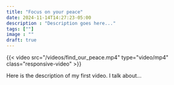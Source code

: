 ```yaml
---
title: "Focus on your peace"
date: 2024-11-14T14:27:23-05:00
description : "Description goes here..."
tags: [""]
image : ""
draft: true
---
```


{{< video src="/videos/find_our_peace.mp4" type="video/mp4" class="responsive-video" >}}

Here is the description of my first video. I talk about...
